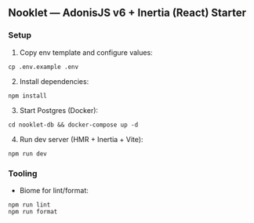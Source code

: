 ## Nooklet — AdonisJS v6 + Inertia (React) Starter

### Setup

1. Copy env template and configure values:
```
cp .env.example .env
```

2. Install dependencies:
```
npm install
```

3. Start Postgres (Docker):
```
cd nooklet-db && docker-compose up -d
```

4. Run dev server (HMR + Inertia + Vite):
```
npm run dev
```

### Tooling

- Biome for lint/format:
```
npm run lint
npm run format
```


